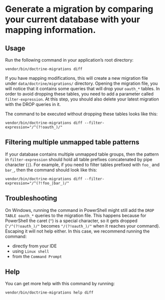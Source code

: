 # Generate a migration by comparing your current database with your mapping information.

## Usage

Run the following command in your application’s root directory:

`vendor/bin/doctrine-migrations diff`

If you have mapping modifications, this will create a new migration file under `data/doctrine/migrations/` directory.
Opening the migration file, you will notice that it contains some queries that will drop your `oauth_*` tables.
In order to avoid dropping these tables, you need to add a parameter called `filter-expression`.
At this step, you should also delete your latest migration with the DROP queries in it.

The command to be executed without dropping these tables looks like this:

`vendor/bin/doctrine-migrations diff --filter-expression="/^(?!oauth_)/"`


## Filtering multiple unmapped table patterns

If your database contains multiple unmapped table groups, then the pattern in `filter-expression` should hold all table prefixes concatenated by pipe character (`|`).
For example, if you need to filter tables prefixed with `foo_` and `bar_`,  then the command should look like this:

`vendor/bin/doctrine-migrations diff --filter-expression="/^(?!foo_|bar_)/"`


## Troubleshooting

On Windows, running the command in PowerShell might still add the `DROP TABLE oauth_*` queries to the migration file.
This happens because for PowerShell the caret (`^`) is a special character, so it gets dropped (`"/^(?!oauth_)/"` becomes `"/(?!oauth_)/"` when it reaches your command).
Escaping it will not help either.
In this case, we recommend running the command:
* directly from your IDE
* using `Linux shell`
* from the `Command Prompt`


## Help

You can get more help with this command by running:

`vendor/bin/doctrine-migrations help diff`
